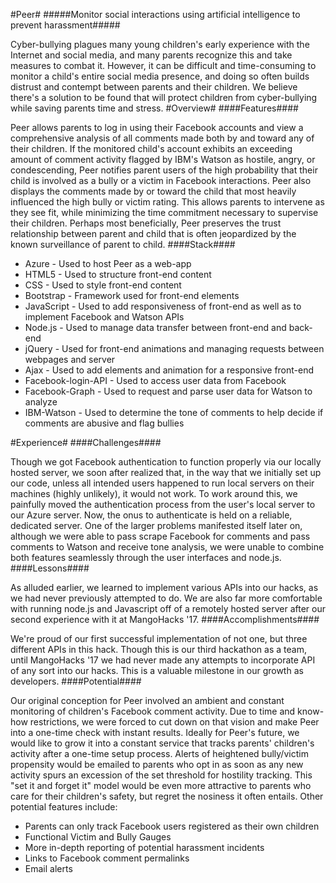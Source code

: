 
#Peer#
#####Monitor social interactions using artificial intelligence to prevent harassment#####

Cyber-bullying plagues many young children's early experience with the Internet and social media, and many parents recognize this and take measures to combat it. However, it can be difficult and time-consuming to monitor a child's entire social media presence, and doing so often builds distrust and contempt between parents and their children. We believe there's a solution to be found that will protect children from cyber-bullying while saving parents time and stress.
#Overview#
####Features####

Peer allows parents to log in using their Facebook accounts and view a comprehensive analysis of all comments made both by and toward any of their children. If the monitored child's account exhibits an exceeding amount of comment activity flagged by IBM's Watson as hostile, angry, or condescending, Peer notifies parent users of the high probability that their child is involved as a bully or a victim in Facebook interactions. Peer also displays the comments made by or toward the child that most heavily influenced the high bully or victim rating. This allows parents to intervene as they see fit, while minimizing the time commitment necessary to supervise their children. Perhaps most beneficially, Peer preserves the trust relationship between parent and child that is often jeopardized by the known surveillance of parent to child.
####Stack####

- Azure - Used to host Peer as a web-app
- HTML5 - Used to structure front-end content
- CSS - Used to style front-end content
- Bootstrap - Framework used for front-end elements
- JavaScript - Used to add responsiveness of front-end as well as to implement Facebook and Watson APIs
- Node.js - Used to manage data transfer between front-end and back-end
- jQuery - Used for front-end animations and managing requests between webpages and server
- Ajax - Used to add elements and animation for a responsive front-end
- Facebook-login-API - Used to access user data from Facebook
- Facebook-Graph - Used to request and parse user data for Watson to analyze
- IBM-Watson - Used to determine the tone of comments to help decide if comments are abusive and flag bullies

#Experience#
####Challenges####

Though we got Facebook authentication to function properly via our locally hosted server, we soon after realized that, in the way that we initially set up our code, unless all intended users happened to run local servers on their machines (highly unlikely), it would not work. To work around this, we painfully moved the authentication process from the user's local server to our Azure server. Now, the onus to authenticate is held on a reliable, dedicated server. One of the larger problems manifested itself later on, although we were able to pass scrape Facebook for comments and pass comments to Watson and receive tone analysis, we were unable to combine both features seamlessly through the user interfaces and node.js.
####Lessons####

As alluded earlier, we learned to implement various APIs into our hacks, as we had never previously attempted to do. We are also far more comfortable with running node.js and Javascript off of a remotely hosted server after our second experience with it at MangoHacks '17.
####Accomplishments####

We're proud of our first successful implementation of not one, but three different APIs in this hack. Though this is our third hackathon as a team, until MangoHacks '17 we had never made any attempts to incorporate API of any sort into our hacks. This is a valuable milestone in our growth as developers.
####Potential####

Our original conception for Peer involved an ambient and constant monitoring of children's Facebook comment activity. Due to time and know-how restrictions, we were forced to cut down on that vision and make Peer into a one-time check with instant results. Ideally for Peer's future, we would like to grow it into a constant service that tracks parents' children's activity after a one-time setup process. Alerts of heightened bully/victim propensity would be emailed to parents who opt in as soon as any new activity spurs an excession of the set threshold for hostility tracking. This "set it and forget it" model would be even more attractive to parents who care for their children's safety, but regret the nosiness it often entails. Other potential features include:

- Parents can only track Facebook users registered as their own children
- Functional Victim and Bully Gauges
- More in-depth reporting of potential harassment incidents
- Links to Facebook comment permalinks
- Email alerts



